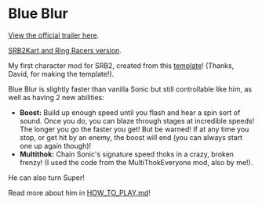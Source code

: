 # Blue Blur
[View the official trailer here](https://www.youtube.com/watch?v=_WBq-iaOaGc).

[SRB2Kart and Ring Racers version](https://github.com/A-Star100/srb2-mods/tree/main/CL_KartSpeedy).

My first character mod for SRB2, created from this [template](https://mb.srb2.org/threads/pk3-file-template.40272/)! (Thanks, David, for making the template!).

Blue Blur is slightly faster than vanilla Sonic but still controllable like him, as well as having 2 new abilities:

- **Boost:** Build up enough speed until you flash and hear a spin sort of sound. Once you do, you can blaze through stages at incredible speeds! The longer you go the faster you get! But be warned! If at any time you stop, or get hit by an enemy, the boost will end (you can always start one up again though)!
- **Multithok:** Chain Sonic's signature speed thoks in a crazy, broken frenzy! (I used the code from the MultiThokEveryone mod, also by me!).

He can also turn Super! 

Read more about him in [HOW_TO_PLAY.md](https://github.com/A-Star100/srb2-mods/blob/main/CL_BlueBlur/HOW_TO_PLAY.md)!
